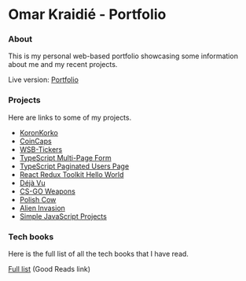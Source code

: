 # Omar Kraidié - Portfolio

### About

This is my personal web-based portfolio showcasing some information about me and my recent projects.

Live version: [Portfolio][0]

### Projects

Here are links to some of my projects.

-   [KoronKorko][koronkorko]
-   [CoinCaps][coincaps]
-   [WSB-Tickers][wsb-tickers]
-   [TypeScript Multi-Page Form][ts-multi-page-form]
-   [TypeScript Paginated Users Page][typescript paginated users page]
-   [React Redux Toolkit Hello World][react redux toolkit hello world]
-   [Déjà Vu][déjà vu]
-   [CS-GO Weapons][cs-go weapons]
-   [Polish Cow][polish cow]
-   [Alien Invasion][alien invasion]
-   [Simple JavaScript Projects][simple javascript projects]

### Tech books

Here is the full list of all the tech books that I have read.

[Full list][1] (Good Reads link)

[0]: https://omarkraidie.com/
[1]: https://www.goodreads.com/review/list/135003326-0mppu?ref=nav_mybooks&shelf=programming
[koronkorko]: https://koronkorko.herokuapp.com/
[coincaps]: https://coincaps.netlify.app/
[wsb-tickers]: https://wsb-tickers.netlify.app/
[ts-multi-page-form]: https://ts-multi-page-form.netlify.app/
[typescript paginated users page]: https://ts-paginated-users-page.netlify.app/
[react redux toolkit hello world]: https://react-redux-toolkit-hello-world.netlify.app/
[déjà vu]: https://dejavu-app.netlify.app/
[cs-go weapons]: https://csgo-weapons.netlify.app/
[polish cow]: https://polishcow.netlify.app/
[alien invasion]: https://github.com/0mppula/Alien_Invasion
[simple javascript projects]: https://simplejsprojects.netlify.app/
